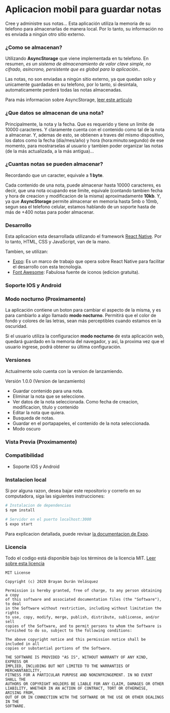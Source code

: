 # Aplicacion mobil para guardar notas

Cree y administre sus notas... Esta aplicación utiliza la memoria de su telefono para almacenarlas de manera local. Por lo tanto, su información no es enviada a ningún otro sitio externo.

### ¿Como se almacenan?

Utilizando **AsyncStorage** que viene implementada en tu telefono. En resumen, *es un sistema de almacenamiento de valor clave simple, no cifrado, asíncrono, persistente que es global para la aplicación.*. 

Las notas, no son enviadas a ningún sitio externo, ya que quedan solo y unicamente guardadas en su telefono, por lo tanto, si desintala, automaticamente perderá todas las notas almacenadas.

Para más informacion sobre AsyncStorage, [leer este articulo](https://runebook.dev/es/docs/react_native/asyncstorage#:~:text=AsyncStorage-,AsyncStorage%20es%20un%20sistema%20de%20almacenamiento%20de%20valor%20clave%20simple,usarse%20en%20lugar%20de%20LocalStorage.)

### ¿Que datos se almacenan de una nota?

Principalmente, la nota y la fecha. Que es requerido y tiene un limite de 10000 caracteres. Y claramente cuenta con el contenido como tal de la nota a almacenar. Y, ademas de esto, se obtienen a traves del mismo dispositivo, los datos como la fecha (dia/mes/año) y hora (hora:minuto:segundo) de ese momento, para mostrarselas al usuario y tambien poder organizar las notas (de la más actualizada, a la más antigua)...

### ¿Cuantas notas se pueden almacenar?

Recordando que un caracter, equivale a **1 byte**.

Cada contenido de una nota, puede almacenar hasta 10000 caracteres, es decir, que una nota ocupando ese limite, equivale (contando tambien fecha y hora de creacion y modificacion de la misma) aproximadamente **10kb**. Y, ya que **AsyncStorage** permite almacenar en memoria hasta 5mb o 10mb, segun sea el telefono celular, estamos hablando de un soporte hasta de más de +400 notas para poder almacenar.

### Desarrollo

Esta aplicacion esta desarrollada utilizando el framework [React Native](https://reactnative.dev/). Por lo tanto, HTML, CSS y JavaScript, van de la mano.

Tambien, se utilizan:

* [Expo](https://expo.dev/): Es un marco de trabajo que opera sobre React Native para facilitar el desarrollo con esta tecnología.
* [Font Awesome](http://fontawesome.com): Fabulosa fuente de iconos (edicion gratuita).

### Soporte IOS y Android

### Modo nocturno (Proximamente)

La aplicación contiene un boton para cambiar el aspecto de la misma, y es para cambiarlo a algo llamado **modo nocturno**. Permitirá que el color de fondo y colores de las letras, sean más perceptibles cuando estamos en la oscuridad. 

Si el usuario utiliza la configuracion **modo nocturno** de esta aplicación web, quedará guardado en la memoria del navegador, y asi, la proxima vez que el usuario ingrese, podrá obtener su última configuración. 

### Versiones

Actualmente solo cuenta con la version de lanzamiendo.

Versión 1.0.0 (Version de lanzamiento)

- Guardar contenido para una nota.
- Eliminar la nota que se seleccione.
- Ver datos de la nota seleccionada. Como fecha de creacion, modificacion, titulo y contenido
- Editar la nota que quiera.
- Busqueda de notas.
- Guardar en el portapapeles, el contenido de la nota seleccionada.
- Modo oscuro

### Vista Previa (Proximamente)



### Compatibilidad

- Soporte IOS y Android

### Instalacion local

Si por alguna razon, desea bajar este repositorio y correrlo en su computadora, siga las siguientes instrucciones:

```bash
# Instalacion de dependencias
$ npm install

# Servidor en el puerto localhost:3000
$ expo start

```

Para explicacion detallada, puede revisar [la documentacion de Expo](https://docs.expo.dev/).

### Licencia

Todo el codigo está disponible bajo los términos de la licencia MIT. [Leer sobre esta licencia](https://es.wikipedia.org/wiki/Licencia_MIT)

```
MIT License

Copyright (c) 2020 Brayan Durán Velásquez

Permission is hereby granted, free of charge, to any person obtaining a copy
of this software and associated documentation files (the "Software"), to deal
in the Software without restriction, including without limitation the rights
to use, copy, modify, merge, publish, distribute, sublicense, and/or sell
copies of the Software, and to permit persons to whom the Software is
furnished to do so, subject to the following conditions:

The above copyright notice and this permission notice shall be included in all
copies or substantial portions of the Software.

THE SOFTWARE IS PROVIDED "AS IS", WITHOUT WARRANTY OF ANY KIND, EXPRESS OR
IMPLIED, INCLUDING BUT NOT LIMITED TO THE WARRANTIES OF MERCHANTABILITY,
FITNESS FOR A PARTICULAR PURPOSE AND NONINFRINGEMENT. IN NO EVENT SHALL THE
AUTHORS OR COPYRIGHT HOLDERS BE LIABLE FOR ANY CLAIM, DAMAGES OR OTHER
LIABILITY, WHETHER IN AN ACTION OF CONTRACT, TORT OR OTHERWISE, ARISING FROM,
OUT OF OR IN CONNECTION WITH THE SOFTWARE OR THE USE OR OTHER DEALINGS IN THE
SOFTWARE.
```
